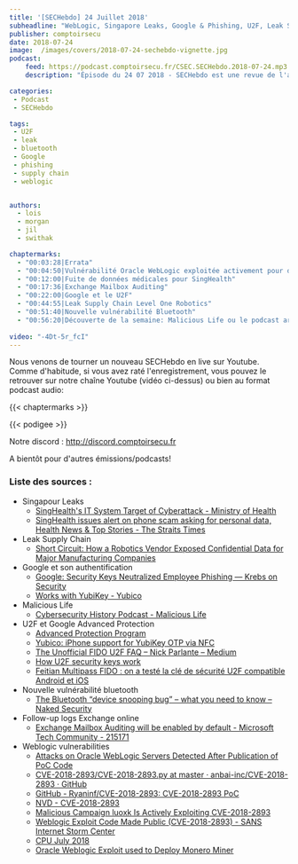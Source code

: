 ```yaml
---
title: '[SECHebdo] 24 Juillet 2018'
subheadline: "WebLogic, Singapore Leaks, Google & Phishing, U2F, Leak Supply Chain, vuln Bluetooth, etc."
publisher: comptoirsecu
date: 2018-07-24
image:  /images/covers/2018-07-24-sechebdo-vignette.jpg
podcast:
    feed: https://podcast.comptoirsecu.fr/CSEC.SECHebdo.2018-07-24.mp3
    description: "Épisode du 24 07 2018 - SECHebdo est une revue de l'actualité cybersécurité réalisée en live sur Youtube, généralement le mardi soir."

categories:
 - Podcast
 - SECHebdo

tags:
 - U2F
 - leak
 - bluetooth
 - Google 
 - phishing
 - supply chain
 - weblogic


authors:
  - lois
  - morgan
  - jil
  - swithak

chaptermarks:
  - "00:03:28|Errata"
  - "00:04:50|Vulnérabilité Oracle WebLogic exploitée activement pour du XMR Mining"
  - "00:12:00|Fuite de données médicales pour SingHealth"
  - "00:17:36|Exchange Mailbox Auditing"
  - "00:22:00|Google et le U2F"
  - "00:44:55|Leak Supply Chain Level One Robotics"
  - "00:51:40|Nouvelle vulnérabilité Bluetooth"
  - "00:56:20|Découverte de la semaine: Malicious Life ou le podcast archéologique de la cybersécurité [EN]"
  
video: "-4Dt-5r_fcI"
---
```


Nous venons de tourner un nouveau SECHebdo en live sur Youtube. Comme d'habitude, si vous avez raté l'enregistrement, vous pouvez le retrouver sur notre chaîne Youtube (vidéo ci-dessus) ou bien au format podcast audio:

{{< chaptermarks >}}

{{< podigee >}}

Notre discord : <http://discord.comptoirsecu.fr>

A bientôt pour d'autres émissions/podcasts!

### Liste des sources :

*  Singapour Leaks
	* [SingHealth's IT System Target of Cyberattack - Ministry of Health](https://www.moh.gov.sg/content/moh_web/home/pressRoom/pressRoomItemRelease/2018/singhealth-s-it-system-target-of-cyberattack.html)
	* [SingHealth issues alert on phone scam asking for personal data, Health News & Top Stories - The Straits Times](https://www.straitstimes.com/singapore/health/singhealth-issues-alert-on-phone-scam-asking-for-personal-data)
*  Leak Supply Chain
	* [Short Circuit: How a Robotics Vendor Exposed Confidential Data for Major Manufacturing Companies](https://www.upguard.com/breaches/short-circuit-how-a-robotics-vendor-exposed-confidential-data-for-major-manufacturing-companies)
*  Google et son authentification
	* [Google: Security Keys Neutralized Employee Phishing —  Krebs on Security](https://krebsonsecurity.com/2018/07/google-security-keys-neutralized-employee-phishing/)
	* [Works with YubiKey - Yubico](https://www.yubico.com/solutions/#FIDO-U2F)
*  Malicious Life
	* [Cybersecurity History Podcast - Malicious Life](http://malicious.life/)
*  U2F et Google Advanced Protection
	* [Advanced Protection Program](https://landing.google.com/advancedprotection/)
	* [Yubico: iPhone support for YubiKey OTP via NFC](https://www.yubico.com/2017/10/iphone-support-yubikey-otp-via-nfc/)
	* [The Unofficial FIDO U2F FAQ – Nick Parlante – Medium](https://medium.com/@nparlante/the-unofficial-fido-u2f-faq-9201fa5cb4da)
	* [How U2F security keys work](https://fastmail.blog/2016/07/23/how-u2f-security-keys-work/)
	* [Feitian Multipass FIDO : on a testé la clé de sécurité U2F compatible Android et iOS](https://www.nextinpact.com/news/105600-feitian-multipass-fido-on-a-teste-cle-securite-u2f-compatible-android-et-ios.htm)
*  Nouvelle vulnérabilité bluetooth
	* [The Bluetooth “device snooping bug” – what you need to know – Naked Security](https://nakedsecurity.sophos.com/2018/07/24/the-bluetooth-device-snooping-bug-what-you-need-to-know/amp/)
*  Follow-up logs Exchange online
	* [Exchange Mailbox Auditing will be enabled by default - Microsoft Tech Community - 215171](https://techcommunity.microsoft.com/t5/Security-Privacy-and-Compliance/Exchange-Mailbox-Auditing-will-be-enabled-by-default/ba-p/215171)
*  Weblogic vulnerabilities
	* [Attacks on Oracle WebLogic Servers Detected After Publication of PoC Code](https://www.bleepingcomputer.com/news/security/attacks-on-oracle-weblogic-servers-detected-after-publication-of-poc-code/)
	* [CVE-2018-2893/CVE-2018-2893.py at master · anbai-inc/CVE-2018-2893 · GitHub](https://github.com/anbai-inc/CVE-2018-2893/blob/master/CVE-2018-2893.py)
	* [GitHub - Ryaninf/CVE-2018-2893: CVE-2018-2893 PoC](https://github.com/Ryaninf/CVE-2018-2893)
	* [NVD - CVE-2018-2893](https://nvd.nist.gov/vuln/detail/CVE-2018-2893)
	* [Malicious Campaign luoxk Is Actively Exploiting CVE-2018-2893](http://blog.netlab.360.com/malicious-campaign-luoxk-is-actively-exploiting-cve-2018-2893/)
	* [Weblogic Exploit Code Made Public (CVE-2018-2893) - SANS Internet Storm Center](https://isc.sans.edu/forums/diary/Weblogic+Exploit+Code+Made+Public+CVE20182893/23896/)
	* [CPU July 2018](http://www.oracle.com/technetwork/security-advisory/cpujul2018-4258247.html)
	* [Oracle Weblogic Exploit used to Deploy Monero Miner](https://gbhackers.com/deploy-monero-miner/)
